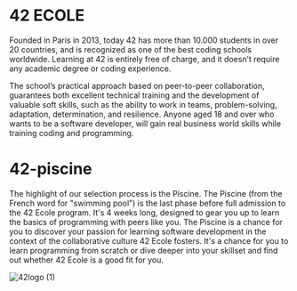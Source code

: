 # 42 ECOLE

Founded in Paris in 2013, today 42 has more than 10.000 students in over 20 countries, and is recognized as one of the best coding schools worldwide. Learning at 42 is entirely free of charge, and it doesn’t require any academic degree or coding experience.

The school’s practical approach based on peer-to-peer collaboration, guarantees both excellent technical training and the development of valuable soft skills, such as the ability to work in teams, problem-solving, adaptation, determination, and resilience. Anyone aged 18 and over who wants to be a software developer, will gain real business world skills while training coding and programming.

# 42-piscine

The highlight of our selection process is the Piscine. The Piscine (from the French word for "swimming pool") is the last phase before full admission to the 42 Ecole program. It's 4 weeks long, designed to gear you up to learn the basics of programming with peers like you. The Piscine is a chance for you to discover your passion for learning software development in the context of the collaborative culture 42 Ecole fosters. It's a chance for you to learn programming from scratch or dive deeper into your skillset and find out whether 42 Ecole is a good fit for you.

![42logo (1)](https://user-images.githubusercontent.com/95627071/214842442-391a076a-6771-40a0-96a9-c167fa03979d.png)
